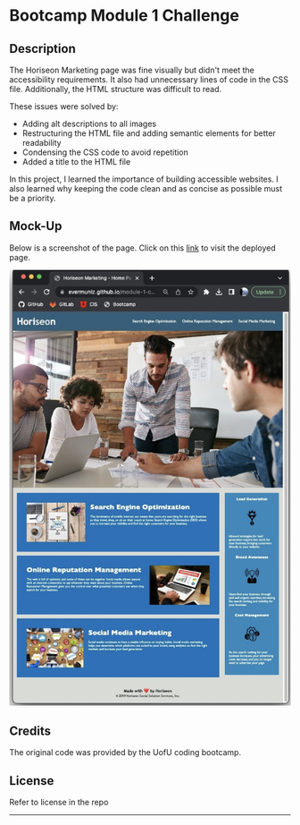 # Bootcamp Module 1 Challenge

## Description

The Horiseon Marketing page was fine visually but didn't meet the accessibility requirements. It also had unnecessary lines of code in the CSS file. Additionally, the HTML structure was difficult to read. 

These issues were solved by:

- Adding alt descriptions to all images
- Restructuring the HTML file and adding semantic elements for better readability
- Condensing the CSS code to avoid repetition 
- Added a title to the HTML file

In this project, I learned the importance of building accessible websites. I also learned why keeping the code clean and as concise as possible must be a priority.

## Mock-Up

Below is a screenshot of the page. 
Click on this [link](https://evermuniz.github.io/horiseon-clean-up/) to visit the deployed page.

![Screenshot](./Assets/page-screenshot.jpeg)



## Credits

The original code was provided by the UofU coding bootcamp. 

## License

Refer to license in the repo

---

